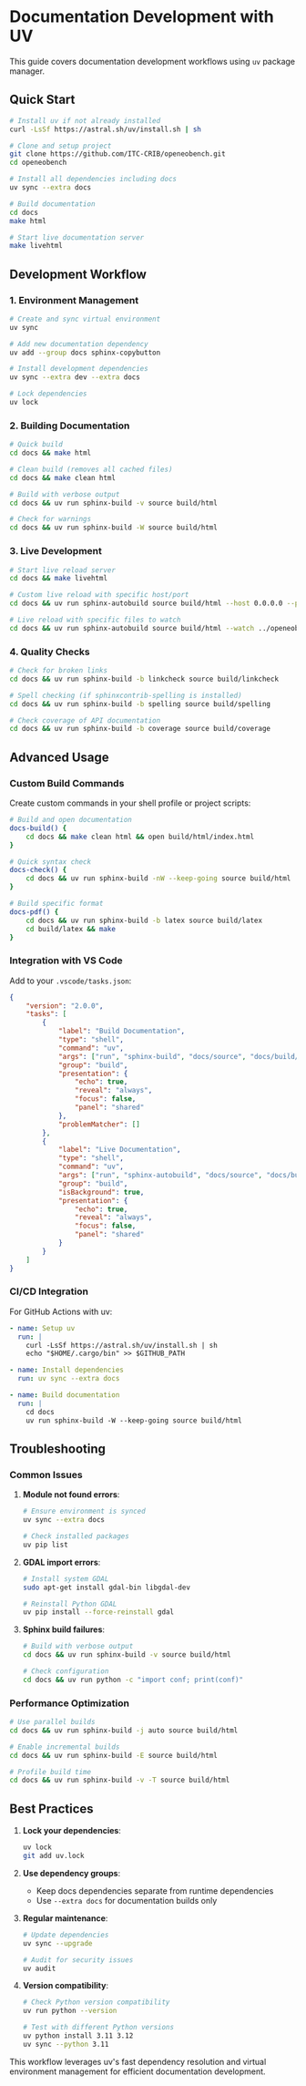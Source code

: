 # Documentation Development with UV

This guide covers documentation development workflows using `uv` package manager.

## Quick Start

```bash
# Install uv if not already installed
curl -LsSf https://astral.sh/uv/install.sh | sh

# Clone and setup project
git clone https://github.com/ITC-CRIB/openeobench.git
cd openeobench

# Install all dependencies including docs
uv sync --extra docs

# Build documentation
cd docs
make html

# Start live documentation server
make livehtml
```

## Development Workflow

### 1. Environment Management

```bash
# Create and sync virtual environment
uv sync

# Add new documentation dependency
uv add --group docs sphinx-copybutton

# Install development dependencies
uv sync --extra dev --extra docs

# Lock dependencies
uv lock
```

### 2. Building Documentation

```bash
# Quick build
cd docs && make html

# Clean build (removes all cached files)
cd docs && make clean html

# Build with verbose output
cd docs && uv run sphinx-build -v source build/html

# Check for warnings
cd docs && uv run sphinx-build -W source build/html
```

### 3. Live Development

```bash
# Start live reload server
cd docs && make livehtml

# Custom live reload with specific host/port
cd docs && uv run sphinx-autobuild source build/html --host 0.0.0.0 --port 8080

# Live reload with specific files to watch
cd docs && uv run sphinx-autobuild source build/html --watch ../openeobench/
```

### 4. Quality Checks

```bash
# Check for broken links
cd docs && uv run sphinx-build -b linkcheck source build/linkcheck

# Spell checking (if sphinxcontrib-spelling is installed)
cd docs && uv run sphinx-build -b spelling source build/spelling

# Check coverage of API documentation
cd docs && uv run sphinx-build -b coverage source build/coverage
```

## Advanced Usage

### Custom Build Commands

Create custom commands in your shell profile or project scripts:

```bash
# Build and open documentation
docs-build() {
    cd docs && make clean html && open build/html/index.html
}

# Quick syntax check
docs-check() {
    cd docs && uv run sphinx-build -nW --keep-going source build/html
}

# Build specific format
docs-pdf() {
    cd docs && uv run sphinx-build -b latex source build/latex
    cd build/latex && make
}
```

### Integration with VS Code

Add to your `.vscode/tasks.json`:

```json
{
    "version": "2.0.0",
    "tasks": [
        {
            "label": "Build Documentation",
            "type": "shell",
            "command": "uv",
            "args": ["run", "sphinx-build", "docs/source", "docs/build/html"],
            "group": "build",
            "presentation": {
                "echo": true,
                "reveal": "always",
                "focus": false,
                "panel": "shared"
            },
            "problemMatcher": []
        },
        {
            "label": "Live Documentation",
            "type": "shell",
            "command": "uv",
            "args": ["run", "sphinx-autobuild", "docs/source", "docs/build/html"],
            "group": "build",
            "isBackground": true,
            "presentation": {
                "echo": true,
                "reveal": "always",
                "focus": false,
                "panel": "shared"
            }
        }
    ]
}
```

### CI/CD Integration

For GitHub Actions with uv:

```yaml
- name: Setup uv
  run: |
    curl -LsSf https://astral.sh/uv/install.sh | sh
    echo "$HOME/.cargo/bin" >> $GITHUB_PATH

- name: Install dependencies
  run: uv sync --extra docs

- name: Build documentation
  run: |
    cd docs
    uv run sphinx-build -W --keep-going source build/html
```

## Troubleshooting

### Common Issues

1. **Module not found errors**:
   ```bash
   # Ensure environment is synced
   uv sync --extra docs
   
   # Check installed packages
   uv pip list
   ```

2. **GDAL import errors**:
   ```bash
   # Install system GDAL
   sudo apt-get install gdal-bin libgdal-dev
   
   # Reinstall Python GDAL
   uv pip install --force-reinstall gdal
   ```

3. **Sphinx build failures**:
   ```bash
   # Build with verbose output
   cd docs && uv run sphinx-build -v source build/html
   
   # Check configuration
   cd docs && uv run python -c "import conf; print(conf)"
   ```

### Performance Optimization

```bash
# Use parallel builds
cd docs && uv run sphinx-build -j auto source build/html

# Enable incremental builds
cd docs && uv run sphinx-build -E source build/html

# Profile build time
cd docs && uv run sphinx-build -v -T source build/html
```

## Best Practices

1. **Lock your dependencies**:
   ```bash
   uv lock
   git add uv.lock
   ```

2. **Use dependency groups**:
   - Keep docs dependencies separate from runtime dependencies
   - Use `--extra docs` for documentation builds only

3. **Regular maintenance**:
   ```bash
   # Update dependencies
   uv sync --upgrade
   
   # Audit for security issues
   uv audit
   ```

4. **Version compatibility**:
   ```bash
   # Check Python version compatibility
   uv run python --version
   
   # Test with different Python versions
   uv python install 3.11 3.12
   uv sync --python 3.11
   ```

This workflow leverages uv's fast dependency resolution and virtual environment management for efficient documentation development.
